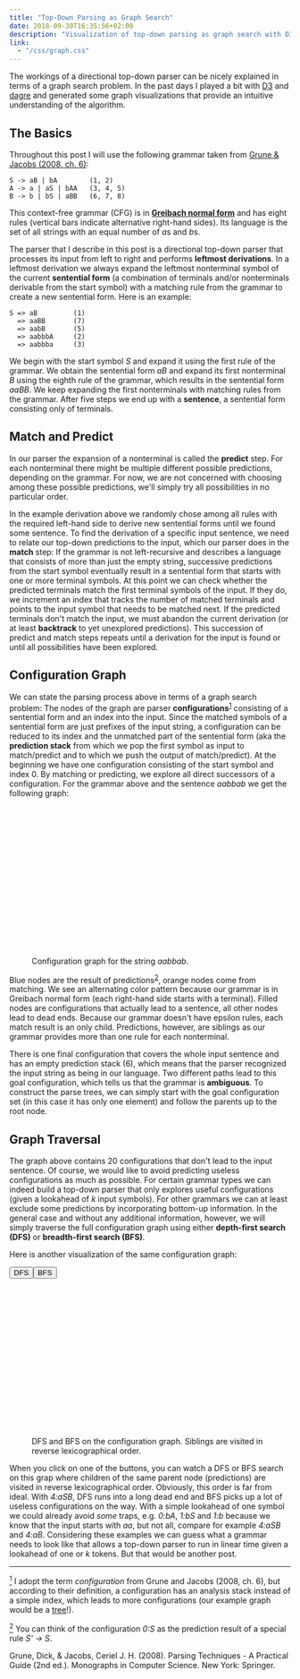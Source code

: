```yaml
---
title: "Top-Down Parsing as Graph Search"
date: 2018-09-30T16:35:56+02:00
description: "Visualization of top-down parsing as graph search with D3 and dagre."
link:
  - "/css/graph.css"
---
```


The workings of a directional top-down parser can be nicely explained in terms of a graph search problem. In the past days I played a bit with [D3](https://d3js.org/) and [dagre](https://github.com/dagrejs/dagre) and generated some graph visualizations that provide an intuitive understanding of the algorithm.

<!--more-->

## The Basics

Throughout this post I will use the following grammar taken from [Grune & Jacobs (2008, ch.&nbsp;6)](#grune-jacobs-2008):

```
S -> aB | bA        (1, 2)
A -> a | aS | bAA   (3, 4, 5)
B -> b | bS | aBB   (6, 7, 8)
```
This context-free grammar (CFG) is in [**Greibach normal form**](https://en.wikipedia.org/wiki/Greibach_normal_form) and has eight rules (vertical bars indicate alternative right-hand sides). Its language is the set of all strings with an equal number of <em>a</em>s and <em>b</em>s. 

The parser that I describe in this post is a directional top-down parser that processes its input from left to right and performs **leftmost derivations**. In a leftmost derivation we always expand the leftmost nonterminal symbol of the current **sentential form** (a combination of terminals and/or nonterminals derivable from the start symbol) with a matching rule from the grammar to create a new sentential form. Here is an example:

```
S => aB         (1)
  => aaBB       (7)
  => aabB       (5)
  => aabbbA     (2)
  => aabbba     (3)
```
We begin with the start symbol *S* and expand it using the first rule of the grammar. We obtain the sentential form *aB* and expand its first nonterminal *B* using the eighth rule of the grammar, which results in the sentential form *aaBB*. We keep expanding the first nonterminals with matching rules from the grammar. After five steps we end up with a **sentence**, a sentential form consisting only of terminals.

## Match and Predict

In our parser the expansion of a nonterminal is called the **predict** step. For each nonterminal there might be multiple different possible predictions, depending on the grammar. For now, we are not concerned with choosing among these possible predictions, we'll simply try all possibilities in no particular order.

In the example derivation above we randomly chose among all rules with the required left-hand side to derive new sentential forms until we found some sentence. To find the derivation of a specific input sentence, we need to relate our top-down predictions to the input, which our parser does in the **match** step:  If the grammar is not left-recursive and describes a language that consists of more than just the empty string, successive predictions from the start symbol eventually result in a sentential form that starts with one or more terminal symbols. At this point we can check whether the predicted terminals match the first terminal symbols of the input. If they do, we increment an index that tracks the number of matched terminals and points to the input symbol that needs to be matched next. If the predicted terminals don't match the input, we must abandon the current derivation (or at least **backtrack** to yet unexplored predictions). This succession of predict and match steps repeats until a derivation for the input is found or until all possibilities have been explored.

## Configuration Graph

We can state the parsing process above in terms of a graph search problem: The nodes of the graph are parser **configurations**<a id="fn-1"></a><sup>[1](#1)</sup> consisting of a sentential form and an index into the input. Since the matched symbols of a sentential form are just prefixes of the input string, a configuration can be reduced to its index and the unmatched part of the sentential form (aka the **prediction stack** from which we pop the first symbol as input to match/predict and to which we push the output of match/predict). At the beginning we have one configuration consisting of the start symbol and index 0. By matching or predicting, we explore all direct successors of a configuration. For the grammar above and the sentence *aabbab* we get the following graph:

<figure class="half-full">
<svg id="static-graph" width="1000" height="600"></svg>
<figcaption><p>Configuration graph for the string <em>aabbab</em>.</p></figcaption>
</figure>

Blue nodes are the result of predictions<a id="fn-2"></a><sup>[2](#2)</sup>, orange nodes come from matching. We see an alternating color pattern because our grammar is in Greibach normal form (each right-hand side starts with a terminal). Filled nodes are configurations that actually lead to a sentence, all other nodes lead to dead ends. Because our grammar doesn't have epsilon rules, each match result is an only child. Predictions, however, are siblings as our grammar provides more than one rule for each nonterminal.

There is one final configuration that covers the whole input sentence and has an empty prediction stack (6), which means that the parser recognized the input string as being in our language. Two different paths lead to this goal configuration, which tells us that the grammar is **ambiguous**. To construct the parse trees, we can simply start with the goal configuration set (in this case it has only one element) and follow the parents up to the root node.

## Graph Traversal

The graph above contains 20 configurations that don't lead to the input sentence. Of course, we would like to avoid predicting useless configurations as much as possible. For certain grammar types we can indeed build a top-down parser that only explores useful configurations (given a lookahead of *k* input symbols). For other grammars we can at least exclude some predictions by incorporating bottom-up information. In the general case and without any additional information, however, we will simply traverse the full configuration graph using either **depth-first search (DFS)** or **breadth-first search (BFS)**.

Here is another visualization of the same configuration graph:

<div id="dynamic-graph-buttons"><button id="dfs" title="Perform depth-first search">DFS</button><button id="bfs" title="Perform breadth-first search">BFS</button></div>

<figure class="half-full">
<svg id="dynamic-graph" width="1000" height="600"></svg>
<figcaption><p>DFS and BFS on the configuration graph. Siblings are visited in reverse lexicographical order.</p></figcaption>
</figure>

When you click on one of the buttons, you can watch a DFS or BFS search on this grap where children of the same parent node (predictions) are visited in reverse lexicographical order. Obviously, this order is far from ideal. With *4:aSB*, DFS runs into a long dead end and BFS picks up a lot of useless configurations on the way. With a simple lookahead of one symbol we could already avoid *some* traps, e.g. *0:bA*, *1:bS* and  *1:b* because we know that the input starts with *aa*, but not all, compare for example *4:aSB* and *4:aB*. Considering these examples we can guess what a grammar needs to look like that allows a top-down parser to run in linear time given a lookahead of one or *k* tokens. But that would be another post.

<hr>

<a id="1" href="#fn-1"><sup>1</sup></a> I adopt the term *configuration* from Grune and Jacobs (2008, ch.&nbsp;6), but according to their definition, a configuration has an analysis stack instead of a simple index, which leads to more configurations (our example graph would be a [tree](config-tree.html)!).

<a id="2" href="#fn-2"><sup>2</sup></a> You can think of the configuration *0:S* as the prediction result of a special rule *S' -> S*.

<a id="grune-jacobs-2008"></a>Grune, Dick, & Jacobs, Ceriel J. H. (2008). Parsing Techniques - A Practical Guide (2nd ed.). Monographs in Computer Science. New York: Springer.

<script src="/lib/d3/d3.v4.min.js"></script>
<script src="/lib/dagre/dagre-d3.min.js"></script>
<script src="/lib/dagre/dagre.min.js"></script>
<script src="/js/config_dag.js"></script>

